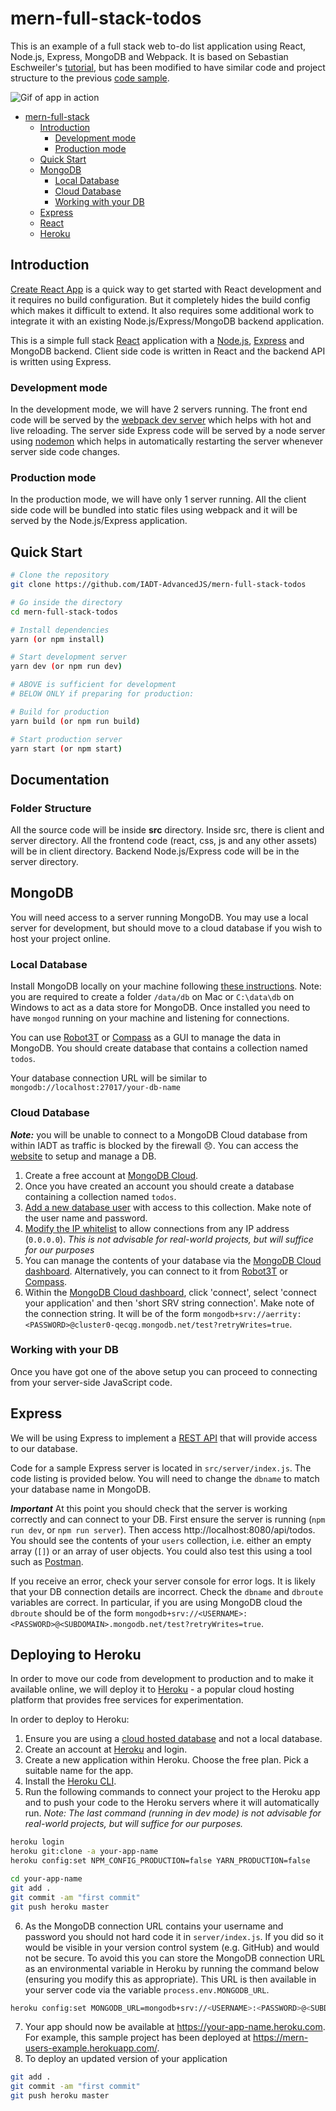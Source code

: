 # mern-full-stack-todos

This is an example of a full stack web to-do list application using React, Node.js, Express, MongoDB and Webpack. It is based on Sebastian Eschweiler's [tutorial](https://codingthesmartway.com/the-mern-stack-tutorial-building-a-react-crud-application-from-start-to-finish-part-1), but has been modified to have similar code and project structure to the previous [code sample](https://github.com/IADT-AdvancedJS/mern-full-stack).

![Gif of app in action](https://i.imgur.com/TKXF5s5.gif)

- [mern-full-stack](#mern-full-stack)
  - [Introduction](#introduction)
    - [Development mode](#development-mode)
    - [Production mode](#production-mode)
  - [Quick Start](#quick-start)
  - [MongoDB](#mongodb)
    - [Local Database](#local-database)
    - [Cloud Database](#cloud-database)
    - [Working with your DB](#working-with-your-db)
  - [Express](#express)
  - [React](#react)
  - [Heroku](#deploying-to-heroku)


## Introduction

[Create React App](https://github.com/facebook/create-react-app) is a quick way to get started with React development and it requires no build configuration. But it completely hides the build config which makes it difficult to extend. It also requires some additional work to integrate it with an existing Node.js/Express/MongoDB backend application.

This is a simple full stack [React](https://reactjs.org/) application with a [Node.js](https://nodejs.org/en/), [Express](https://expressjs.com/) and MongoDB backend. Client side code is written in React and the backend API is written using Express.

### Development mode

In the development mode, we will have 2 servers running. The front end code will be served by the [webpack dev server](https://webpack.js.org/configuration/dev-server/) which helps with hot and live reloading. The server side Express code will be served by a node server using [nodemon](https://nodemon.io/) which helps in automatically restarting the server whenever server side code changes.

### Production mode

In the production mode, we will have only 1 server running. All the client side code will be bundled into static files using webpack and it will be served by the Node.js/Express application.

## Quick Start

```bash
# Clone the repository
git clone https://github.com/IADT-AdvancedJS/mern-full-stack-todos

# Go inside the directory
cd mern-full-stack-todos

# Install dependencies
yarn (or npm install)

# Start development server
yarn dev (or npm run dev)

# ABOVE is sufficient for development
# BELOW ONLY if preparing for production:

# Build for production
yarn build (or npm run build)

# Start production server
yarn start (or npm start)
```

## Documentation

### Folder Structure

All the source code will be inside **src** directory. Inside src, there is client and server directory. All the frontend code (react, css, js and any other assets) will be in client directory. Backend Node.js/Express code will be in the server directory.

## MongoDB

You will need access to a server running MongoDB. You may use a local server for development, but should move to a cloud database if you wish to host your project online.

### Local Database

Install MongoDB locally on your machine following [these instructions](https://docs.mongodb.com/manual/installation/). Note: you are required to create a folder `/data/db` on Mac or `C:\data\db` on Windows to act as a data store for MongoDB. Once installed you need to have `mongod` running on your machine and listening for connections.

You can use [Robot3T](https://robomongo.org/) or [Compass](https://www.mongodb.com/products/compass) as a GUI to manage the data in MongoDB. You should create database that contains a collection named `todos`.

Your database connection URL will be similar to `mongodb://localhost:27017/your-db-name`

### Cloud Database

***Note:*** you will be unable to connect to a MongoDB Cloud database from within IADT as traffic is blocked by the firewall 😞. You can access the [website](https://cloud.mongodb.com/) to setup and manage a DB.

1. Create a free account at [MongoDB Cloud](https://cloud.mongodb.com/).
2. Once you have created an account you should create a database containing a collection named `todos`.
3. [Add a new database user](https://docs.atlas.mongodb.com/security-add-mongodb-users/#add-mongodb-users) with access to this collection. Make note of the user name and password.  
4. [Modify the IP whitelist](https://docs.atlas.mongodb.com/security-whitelist/) to allow connections from any IP address (`0.0.0.0`). *This is not advisable for real-world projects, but will suffice for our purposes*
5. You can manage the contents of your database via the [MongoDB Cloud dashboard](https://cloud.mongodb.com). Alternatively, you can connect to it from [Robot3T](https://robomongo.org/) or [Compass](https://www.mongodb.com/products/compass).
6. Within the [MongoDB Cloud dashboard](https://cloud.mongodb.com), click 'connect', select 'connect your application' and then 'short SRV string connection'. Make note of the connection string. It will be of the form `mongodb+srv://aerrity:<PASSWORD>@cluster0-qecqg.mongodb.net/test?retryWrites=true`.

### Working with your DB

Once you have got one of the above setup you can proceed to connecting from your server-side JavaScript code.

## Express

We will be using Express to implement a [REST API](https://restfulapi.net/) that will provide access to our database.

Code for a sample Express server is located in `src/server/index.js`. The code listing is provided below. You will need to change the `dbname` to match your database name in MongoDB.

***Important*** At this point you should check that the server is working correctly and can connect to your DB. First ensure the server is running (`npm run dev`, or `npm run server`). Then access http://localhost:8080/api/todos. You should see the contents of your `users` collection, i.e. either an empty array (`[]`) or an array of user objects. You could also test this using a tool such as [Postman](https://www.getpostman.com/).

If you receive an error, check your server console for error logs. It is likely that your DB connection details are incorrect. Check the `dbname` and `dbroute` variables are correct. In particular, if you are using MongoDB cloud the `dbroute` should be of the form `mongodb+srv://<USERNAME>:<PASSWORD>@<SUBDOMAIN>.mongodb.net/test?retryWrites=true`.

## Deploying to Heroku

In order to move our code from development to production and to make it available online, we will deploy it to [Heroku](https://www.heroku.com/) - a popular cloud hosting platform that provides free services for experimentation.

In order to deploy to Heroku:
1. Ensure you are using a [cloud hosted database](#cloud-database) and not a local database.
2. Create an account at [Heroku](https://www.heroku.com/) and login.
3. Create a new application within Heroku. Choose the free plan. Pick a suitable name for the app.
4. Install the [Heroku CLI](https://devcenter.heroku.com/articles/heroku-cli).
5. Run the following commands to connect your project to the Heroku app and to push your code to the Heroku servers where it will automatically run. *Note: The last command (running in dev mode) is not advisable for real-world projects, but will suffice for our purposes.*

```bash
heroku login
heroku git:clone -a your-app-name
heroku config:set NPM_CONFIG_PRODUCTION=false YARN_PRODUCTION=false

cd your-app-name
git add .
git commit -am "first commit"
git push heroku master
```
6. As the MongoDB connection URL contains your username and password you should not hard code it in `server/index.js`. If you did so it would be visible in your version control system (e.g. GitHub) and would not be secure. To avoid this you can store the MongoDB connection URL as an environmental variable in Heroku by running the command below (ensuring you modify this as appropriate). This URL is then available in your server code via the variable `process.env.MONGODB_URL`.

```bash
heroku config:set MONGODB_URL=mongodb+srv://<USERNAME>:<PASSWORD>@<SUBDOMAIN>.mongodb.net/test?retryWrites=true
```

7. Your app should now be available at https://your-app-name.heroku.com. For example, this sample project has been deployed at https://mern-users-example.herokuapp.com/.
8. To deploy an updated version of your application

```bash
git add .
git commit -am "first commit"
git push heroku master
```
